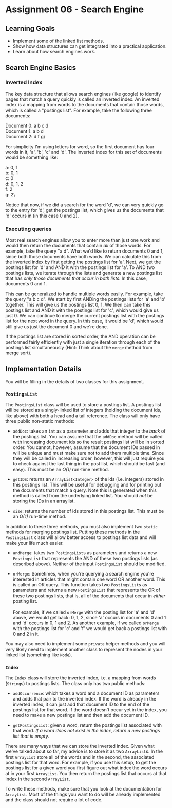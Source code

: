 # Assignment 06 - Search Engine

## Learning Goals

* Implement some of the linked list methods.
* Show how data structures can get integrated into a practical application.
* Learn about how search engines work.

## Search Engine Basics

### Inverted Index

The key data structure that allows search engines (like google) to identify pages that match a query quickly is called an inverted index.  An inverted index is a mapping from words to the documents that contain those words, which is called a "postings list".  For example, take the following three documents:

Document 0: a b c d\
Document 1: a b d\
Document 2: d f g\

For simplicity I'm using letters for word, so the first document has four words in it, 'a', 'b', 'c' and 'd'.  The inverted index for this set of documents would be something like:

a: 0, 1\
b: 0, 1\
c: 0\
d: 0, 1, 2\
f: 2\
g: 2\

Notice that now, if we did a search for the word 'd', we can very quickly go to the entry for 'd', get the postings list, which gives us the documents that 'd' occurs in (in this case 0 and 2).

### Executing queries

Most real search engines allow you to enter more than just one work and would then return the documents that contain *all* of those words.  For example, take the query "a d".  What we'd like to return documents 0 and 1, since both those documents have both words.  We can calculate this from the inverted index by first getting the postings list for 'a'.  Next, we get the postings list for 'd' and AND it with the postings list for 'a'.  To AND two postings lists, we iterate through the lists and generate a new postings list that has *only those documents that occur in both lists*.  In this case, documents 0 and 1.

This can be generalized to handle multiple words easily.  For example, take the query "a b c d".  We start by first ANDing the postings lists for 'a' and 'b' together.  This will give us the postings list 0, 1.  We then can take this postings list and AND it with the postings list for 'c', which would give us just 0.  We can continue to merge the current postings list with the postings list for the next word in the query.  In this case, it would be 'd', which would still give us just the document 0 and we're done.

If the postings list are stored in sorted order, the AND operation can be performed fairly efficiently with just a single iteration through each of the postings list simultaneously (Hint: Think about the `merge` method from merge sort).

## Implementation Details

You will be filling in the details of two classes for this assignment.

### `PostingsList`

The `PostingsList` class will be used to store a postings list.  A postings list will be stored as a singly-linked list of integers (holding the document ids, like above) with both a head and a tail reference.  The class will only have three public non-static methods:

* `addDoc`: takes an `int` as a parameter and adds that integer to the *back* of the postings list.  You can assume that the `addDoc` method will be called with increasing document ids so the result postings list will be in sorted order.   You cannot, however, assume that the document IDs passed in will be unique and must make sure not to add them multiple time.  Since they will be called in increasing order, however, this will just require you to check against the last thing in the post list, which should be fast (and easy).  This must be an *O(1)* run-time method.

* `getIDS`: returns an `ArrayList<Integer>` of the ids (i.e. integers) stored in this postings list.  This will be useful for debugging and for printing out the documents that match a query.  Note this is generated when this method is called from the underlying linked list.  You should *not* be storing the IDs in an arraylist. 

* `size`: returns the number of ids stored in this postings list.  This must be an *O(1)* run-time method.

In addition to these three methods, you must also implement two `static` methods for merging postings list.  Putting these methods in the `PostingsList` class will allow better access to postings list data and will make your life much easier.

* `andMerge`: takes two `PostingsList`s as parameters and returns a new `PostingsList` that represents the AND of these two postings lists (as described above).  Neither of the input `PostingsList` should be modified.

* `orMerge`:  Sometimes, when you're querying a search engine you're interested in articles that might contain one word OR another word.  This is called an OR query.  This function takes two `PostingsList`s as parameters and returns a new `PostingsList` that represents the OR of these two postings lists, that is, all of the documents that occur in *either* posting list.\
\
For example, if we called `orMerge` with the posting list for 'a' and 'd' above, we would get back: 0, 1, 2, since 'a' occurs in documents 0 and 1 and 'd' occurs in 0, 1 and 2.  As another example, if we called `orMerge` with the postings list for 'c' and 'f' we would get back a postings list with 0 and 2 in it.

You may also need to implement some `private` helper methods and you will very likely need to implement another class to represent the nodes in your linked list (something like `Node`).

### `Index`

The `Index` class will store the inverted index, i.e. a mapping from words (`String`s) to postings lists.  The class only has two public methods:

* `addOccurrence`: which takes a word and a document ID as parameters and adds that pair to the inverted index.  If the word is already in the inverted index, it can just add that document ID to the end of the postings list for that word.  If the word doesn't occur yet in the index, you need to make a new postings list and then add the document ID.

* `getPostingsList`: given a word, return the postings list associated with that word.  *If a word does not exist in the index, return a new postings list that is empty.*

There are many ways that we can store the inverted index.  Given what we've talked about so far, my advice is to store it as two `ArrayList`s.  In the first `ArrayList` store all of the words and in the second, the associated postings list for that word.  For example, if you use this setup, to get the postings list for a given word you first figure out what index the word occurs at in your first `ArrayList`.  You then return the postings list that occurs at that index in the second `ArrayList`.

To write these methods, make sure that you look at the documentation for `ArrayList`.  Most of the things you want to do will be already implemented and the class should not require a lot of code.
